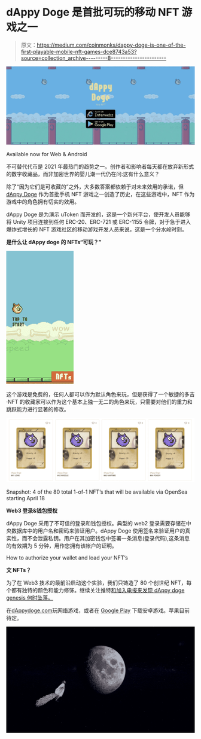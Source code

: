 # dAppy Doge 是首批可玩的移动 NFT 游戏之一

> 原文：<https://medium.com/coinmonks/dappy-doge-is-one-of-the-first-playable-mobile-nft-games-dce8743a53?source=collection_archive---------8----------------------->

![](img/b1556140213753f12b518afadb21222d.png)

Available now for Web & Android

不可替代代币是 2021 年最热门的趋势之一。创作者和影响者每天都在放弃新形式的数字收藏品，而非加密世界的婴儿潮一代仍在问:这有什么意义？

除了“因为它们是可收藏的”之外，大多数答案都依赖于对未来效用的承诺，但 [dAppy Doge](https://dappydoge.com) 作为首批手机 NFT 游戏之一创造了历史，在这些游戏中，NFT 作为游戏中的角色拥有切实的效用。

dAppy Doge 是为演示 uToken 而开发的，这是一个新兴平台，使开发人员能够将 Unity 项目连接到任何 ERC-20、ERC-721 或 ERC-1155 令牌，对于急于进入爆炸式增长的 NFT 游戏社区的移动游戏开发人员来说，这是一个分水岭时刻。

**是什么让 dAppy doge 的 NFTs“可玩？”**

![](img/10f4c681d07376a6b280a1f81b9ee5b2.png)

这个游戏是免费的，任何人都可以作为默认角色来玩，但是获得了一个敏捷的多吉·NFT 的收藏家可以作为这个基本上独一无二的角色来玩，只需要对他们的重力和跳跃能力进行显著的修改。

![](img/d2c21d084f0d992b5fedac5b447cce7d.png)

Snapshot: 4 of the 80 total 1-of-1 NFT’s that will be available via OpenSea starting April 18

**Web3 登录&钱包授权**

dAppy Doge 采用了不可信的登录和钱包授权。典型的 web2 登录需要存储在中央数据库中的用户名和密码来验证用户。dAppy Doge 使用签名来验证用户的真实性，而不会泄露私钥。用户在其加密钱包中签署一条消息(登录代码),这条消息的有效期为 5 分钟，用作您拥有该帐户的证明。

How to authorize your wallet and load your NFT’s

**文 NFTs？**

为了在 Web3 技术的最前沿启动这个实验，我们只铸造了 80 个创世纪 NFT，每个都有独特的颜色和能力修饰。继续关注推特[和加入电报](https://twitter.com/dAppyDoge)[来发现 dAppy doge genesis 何时坠落。](https://t.me/dappydoge)

在[dAppydoge.com](http://dappydoge.com)玩网络游戏，或者在 [Google Play](https://play.google.com/store/apps/details?id=com.dAppy.dAppy.Doge) 下载安卓游戏。苹果目前待定。

![](img/614b868d0b64bcf6314caf4fdf7255ce.png)